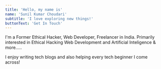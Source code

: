 ```yaml
---
title: 'Hello, my name is'
name: 'Sunil Kumar Choudari'
subtitle: 'I love exploring new things!'
buttonText: 'Get In Touch'
---
```


I'm a Former Ethical Hacker, Web Developer, Freelancer in India. Primarily interested in Ethical Hacking Web Development and Artificial Inteligence & more.....

I enjoy writing tech blogs and also helping every tech beginner I come across!
